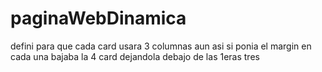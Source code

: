 # paginaWebDinamica


defini para que cada card usara 3 columnas aun asi si ponia el margin en cada una bajaba la 4 card dejandola debajo de las 1eras tres

